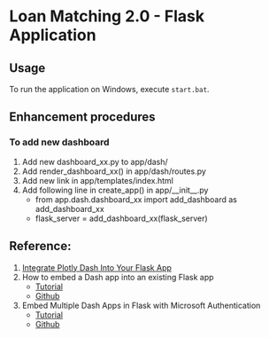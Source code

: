 # Loan Matching 2.0 - Flask Application

## Usage
To run the application on Windows, execute `start.bat`.

## Enhancement procedures
### To add new dashboard
1. Add new dashboard_xx.py to app/dash/
2. Add render_dashboard_xx() in app/dash/routes.py
3. Add new link in app/templates/index.html
4. Add following line in create_app() in app/\_\_init\_\_.py
    - from app.dash.dashboard_xx import add_dashboard as add_dashboard_xx
    - flask_server = add_dashboard_xx(flask_server)

## Reference:
1. [Integrate Plotly Dash Into Your Flask App](https://hackersandslackers.com/plotly-dash-with-flask/)
2. How to embed a Dash app into an existing Flask app
    - [Tutorial](https://medium.com/@olegkomarov_77860/how-to-embed-a-dash-app-into-an-existing-flask-app-ea05d7a2210b)
    - [Github](https://github.com/okomarov/dash_on_flask)
3. Embed Multiple Dash Apps in Flask with Microsoft Authentication
    - [Tutorial](https://towardsdatascience.com/embed-multiple-dash-apps-in-flask-with-microsoft-authenticatio-44b734f74532)
    - [Github](https://github.com/shkiefer/dash_in_flask_msal/tree/basic)

